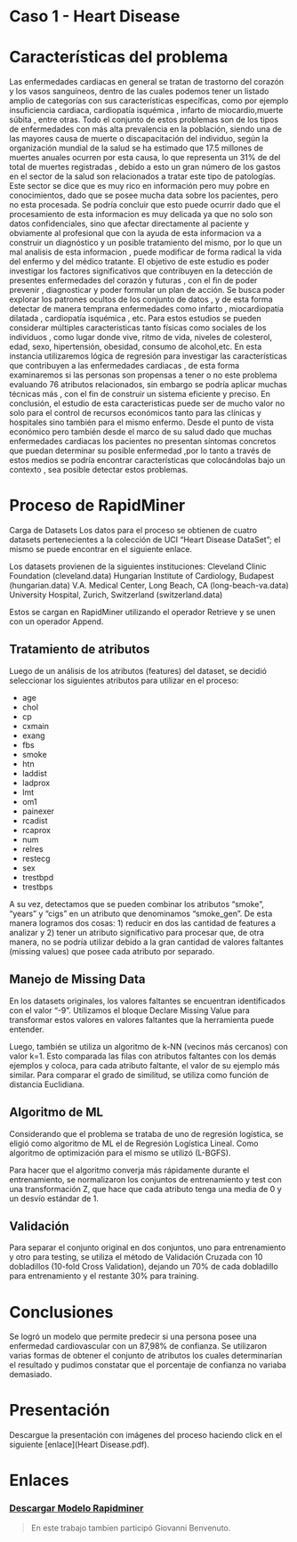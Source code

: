 # Caso 1 - Heart Disease

# Características del problema

Las enfermedades cardiacas en general se tratan de trastorno del corazón y los vasos sanguíneos, dentro de las cuales podemos tener un listado amplio de categorías con sus características específicas, como por ejemplo insuficiencia cardiaca, cardiopatía isquémica , infarto de miocardio,muerte súbita , entre otras. Todo el conjunto de estos problemas son de los tipos de enfermedades con más alta prevalencia en la población, siendo una de las mayores causa de muerte o discapacitación del individuo, según la organización mundial de la salud se ha estimado que 17.5 millones de muertes anuales ocurren por esta causa, lo que representa un 31% de del total de muertes registradas , debido a esto un gran número de los gastos en el sector de la salud son relacionados a tratar este tipo de patologías. Este sector se dice que es muy rico en información pero muy pobre en conocimientos, dado que se posee mucha data sobre los pacientes, pero no esta procesada. Se podría concluir que esto puede ocurrir dado que el procesamiento de esta informacion es muy delicada ya que no solo son datos confidenciales, sino que afectar directamente al paciente y obviamente al profesional que con la ayuda de esta informacion va a construir un diagnóstico y un posible tratamiento del mismo, por lo que un mal analisis de esta informacion , puede modificar de forma radical la vida del enfermo y del médico tratante.
El objetivo de este estudio es poder investigar los factores significativos que contribuyen en la detección de presentes enfermedades del corazón y futuras , con el fin de poder prevenir , diagnosticar y poder formular un plan de acción. Se busca poder explorar los patrones ocultos de los conjunto de datos , y de esta forma detectar de manera temprana enfermedades como infarto , miocardiopatía dilatada , cardiopatía isquémica , etc.
Para estos estudios se pueden considerar múltiples caracteristicas tanto físicas como sociales de los individuos , como lugar donde vive, ritmo de vida, niveles de colesterol, edad, sexo, hipertensión, obesidad, consumo de alcohol,etc.
En esta instancia utilizaremos lógica de regresión para investigar las características que contribuyen a las enfermedades cardiacas , de esta forma examinaremos si las personas son propensas a tener o no este problema evaluando 76 atributos relacionados, sin embargo se podría aplicar muchas técnicas más , con el fin de construir un sistema eficiente y preciso.
En conclusión, el estudio de esta caracteristicas puede ser de mucho valor no solo para el control de recursos económicos tanto para las clínicas y hospitales sino también para el mismo enfermo. Desde el punto de vista económico pero también desde el marco de su salud dado que muchas enfermedades cardiacas los pacientes no presentan síntomas concretos que puedan determinar su posible enfermedad ,por lo tanto a través de estos medios se podría encontrar características que colocándolas bajo un contexto , sea posible detectar estos problemas.

# Proceso de RapidMiner
Carga de Datasets
Los datos para el proceso se obtienen de cuatro datasets pertenecientes a la colección de UCI “Heart Disease DataSet”; el mismo se puede encontrar en el siguiente enlace.

Los datasets provienen de la siguientes instituciones:
Cleveland Clinic Foundation (cleveland.data)
Hungarian Institute of Cardiology, Budapest (hungarian.data)
V.A. Medical Center, Long Beach, CA (long-beach-va.data)
University Hospital, Zurich, Switzerland (switzerland.data)

Estos se cargan en RapidMiner utilizando el operador Retrieve y se unen con un operador Append.

## Tratamiento de atributos

Luego de un análisis de los atributos (features) del dataset, se decidió seleccionar los siguientes atributos para utilizar en el proceso:
* age
* chol
* cp
* cxmain
* exang
* fbs
* smoke
* htn
* laddist
* ladprox
* lmt
* om1
* painexer
* rcadist
* rcaprox
* num
* relres
* restecg
* sex
* trestbpd
* trestbps


A su vez, detectamos que se pueden combinar los atributos “smoke”, “years” y “cigs” en un atributo que denominamos “smoke_gen”. De esta manera logramos dos cosas: 1) reducir en dos las cantidad de features a analizar y 2) tener un atributo significativo para procesar que, de otra manera, no se podría utilizar debido a la gran cantidad de valores faltantes (missing values) que posee cada atributo por separado.

## Manejo de Missing Data
En los datasets originales, los valores faltantes se encuentran identificados con el valor “-9”. Utilizamos el bloque Declare Missing Value para transformar estos valores en valores faltantes que la herramienta puede entender.

Luego, también se utiliza un algoritmo de k-NN (vecinos más cercanos) con valor k=1. Esto comparada las filas con atributos faltantes con los demás ejemplos y coloca, para cada atributo faltante, el valor de su ejemplo más similar. Para comparar el grado de similitud, se utiliza como función de distancia Euclidiana.

## Algoritmo de ML

Considerando que el problema se trataba de uno de regresión logística, se eligió como algoritmo de ML el de Regresión Logística Lineal. Como algoritmo de optimización para el mismo se utilizó (L-BGFS).

Para hacer que el algoritmo converja más rápidamente durante el entrenamiento, se normalizaron los conjuntos de entrenamiento y test con una transformación Z, que hace que cada atributo tenga una media de 0 y un desvío estándar de 1.

## Validación
Para separar el conjunto original en dos conjuntos, uno para entrenamiento y otro para testing, se utiliza el método de Validación Cruzada con 10 dobladillos (10-fold Cross Validation), dejando un 70% de cada dobladillo para entrenamiento y el restante 30% para training.

# Conclusiones

Se logró un modelo que permite predecir si una persona posee una enfermedad cardiovascular con un 87,98% de confianza.
Se utilizaron varias formas de obtener el conjunto de atributos los cuales determinarían el resultado y pudimos constatar que el porcentaje de confianza no variaba demasiado.

# Presentación

Descargue la presentación con imágenes del proceso haciendo click en el siguiente [enlace](Heart Disease.pdf).

# Enlaces
### [Descargar Modelo Rapidminer](heart-disease-process.rmp)


> En este trabajo tambíen participó Giovanni Benvenuto.

